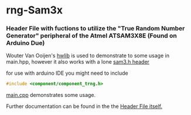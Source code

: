 # rng-Sam3x
### Header File with fuctions to utilize the "True Random Number Generator" peripheral of the Atmel ATSAM3X8E (Found on Arduino Due)


Wouter Van Ooijen's [hwlib](https://github.com/wovo/hwlib) is used to demonstrate to some usage in main.hpp, 
however it also works with a lone [sam3.h header](https://github.com/arduino/ArduinoModule-CMSIS-Atmel/blob/master/CMSIS-Atmel/CMSIS/Device/ATMEL/sam3.h)

for use with arduino IDE you might need to include

```c
#include <component/component_trng.h>
```



[main.cpp](../master/main.cpp) demonstrates some usage.

Further documentation can be found in the the [Header File itself.](../master/TrueRandom.hpp)


